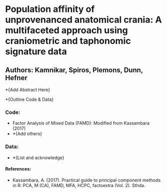 # Population affinity of unprovenanced anatomical crania: A multifaceted approach using craniometric and taphonomic signature data

## **Authors: Kamnikar, Spiros, Plemons, Dunn, Hefner**

*{Add Abstract Here}

*{Outline Code & Data}

### Code:
- Factor Analysis of Mixed Data (FAMD): Modified from Kassambara (2017)
- *{Add others}

### Data:
- *{List and acknowledge}

#### References:
- Kassambara, A. (2017). Practical guide to principal component methods in R: PCA, M (CA), FAMD, MFA, HCPC, factoextra (Vol. 2). Sthda.
